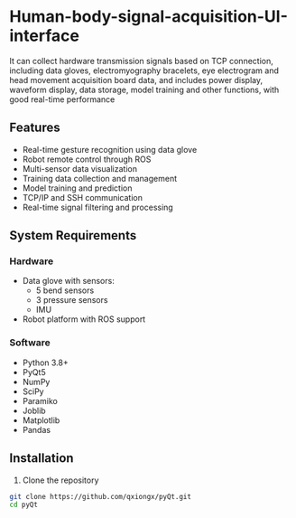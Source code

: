 # Human-body-signal-acquisition-UI-interface
It can collect hardware transmission signals based on TCP connection, including data gloves, electromyography bracelets, eye electrogram and head movement acquisition board data, and includes power display, waveform display, data storage, model training and other functions, with good real-time performance

## Features

- Real-time gesture recognition using data glove
- Robot remote control through ROS
- Multi-sensor data visualization
- Training data collection and management
- Model training and prediction
- TCP/IP and SSH communication
- Real-time signal filtering and processing

## System Requirements

### Hardware
- Data glove with sensors:
  - 5 bend sensors
  - 3 pressure sensors
  - IMU
- Robot platform with ROS support

### Software
- Python 3.8+
- PyQt5
- NumPy
- SciPy
- Paramiko
- Joblib
- Matplotlib
- Pandas

## Installation

1. Clone the repository
```bash
git clone https://github.com/qxiongx/pyQt.git
cd pyQt



